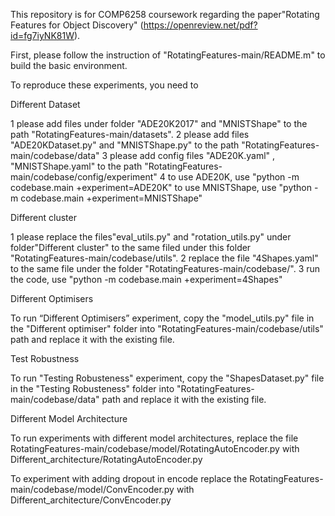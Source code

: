 This repository is for COMP6258 coursework regarding the paper"Rotating Features for Object Discovery" (https://openreview.net/pdf?id=fg7iyNK81W).


First,  please follow the instruction of "RotatingFeatures-main/README.m" to build the basic environment.

To reproduce these experiments, you need to 

Different Dataset

 1 please add files under folder "ADE20K2017" and "MNISTShape" to the path "RotatingFeatures-main/datasets". 
 2 please add files "ADE20KDataset.py" and "MNISTShape.py" to the path "RotatingFeatures-main/codebase/data"
 3 please add config files "ADE20K.yaml" , "MNISTShape.yaml" to the path "RotatingFeatures-main/codebase/config/experiment"
 4 to use ADE20K, use "python -m codebase.main +experiment=ADE20K"
   to use MNISTShape, use "python -m codebase.main +experiment=MNISTShape"

Different cluster

 1 please replace the files"eval_utils.py" and "rotation_utils.py" under folder"Different cluster" to the same filed under this folder "RotatingFeatures-main/codebase/utils".
 2 replace the file "4Shapes.yaml" to the same file under the  folder "RotatingFeatures-main/codebase/".
 3 run the code,  use "python -m codebase.main +experiment=4Shapes"

Different Optimisers

To run “Different Optimisers” experiment, copy the "model_utils.py" file in the "Different optimiser" folder into "RotatingFeatures-main/codebase/utils" path and replace it with the existing file.

Test Robustness

To run "Testing Robusteness" experiment, copy the "ShapesDataset.py" file in the "Testing Robusteness" folder into "RotatingFeatures-main/codebase/data" path and replace it with the existing file.

Different Model Architecture

To run experiments with different model architectures, replace the file	RotatingFeatures-main/codebase/model/RotatingAutoEncoder.py with Different_architecture/RotatingAutoEncoder.py

To experiment with adding dropout in encode replace the RotatingFeatures-main/codebase/model/ConvEncoder.py with Different_architecture/ConvEncoder.py
